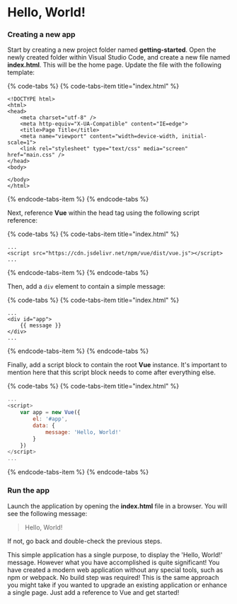 # Hello, World!

### Creating a new app

Start by creating a new project folder named **getting-started**. Open the newly created folder within Visual Studio Code, and create a new file named **index.html**. This will be the home page. Update the file with the following template: 

{% code-tabs %}
{% code-tabs-item title="index.html" %}
```markup
<!DOCTYPE html>
<html>
<head>
    <meta charset="utf-8" />
    <meta http-equiv="X-UA-Compatible" content="IE=edge">
    <title>Page Title</title>
    <meta name="viewport" content="width=device-width, initial-scale=1">
    <link rel="stylesheet" type="text/css" media="screen" href="main.css" />
</head>
<body>
    
</body>
</html>
```
{% endcode-tabs-item %}
{% endcode-tabs %}

Next, reference **Vue** within the head tag using the following script reference:

{% code-tabs %}
{% code-tabs-item title="index.html" %}
```markup
...
<script src="https://cdn.jsdelivr.net/npm/vue/dist/vue.js"></script>
...
```
{% endcode-tabs-item %}
{% endcode-tabs %}

Then, add a `div` element to contain a simple message:

{% code-tabs %}
{% code-tabs-item title="index.html" %}
```markup
...
<div id="app">
    {{ message }}
</div>
...
```
{% endcode-tabs-item %}
{% endcode-tabs %}

Finally, add a script block to contain the root **Vue** instance. It's important to mention here that this script block needs to come after everything else.

{% code-tabs %}
{% code-tabs-item title="index.html" %}
```javascript
...
<script>
    var app = new Vue({
        el: '#app',
        data: {
            message: 'Hello, World!'
        }
    })
</script>
...
```
{% endcode-tabs-item %}
{% endcode-tabs %}

### Run the app

Launch the application by opening the **index.html** file in a browser. You will see the following message:

> Hello, World!

If not, go back and double-check the previous steps.

This simple application has a single purpose, to display the 'Hello, World!' message. However what you have accomplished is quite significant! You have created a modern web application without any special tools, such as npm or webpack. No build step was required! This is the same approach you might take if you wanted to upgrade an existing application or enhance a single page. Just add a reference to Vue and get started!

